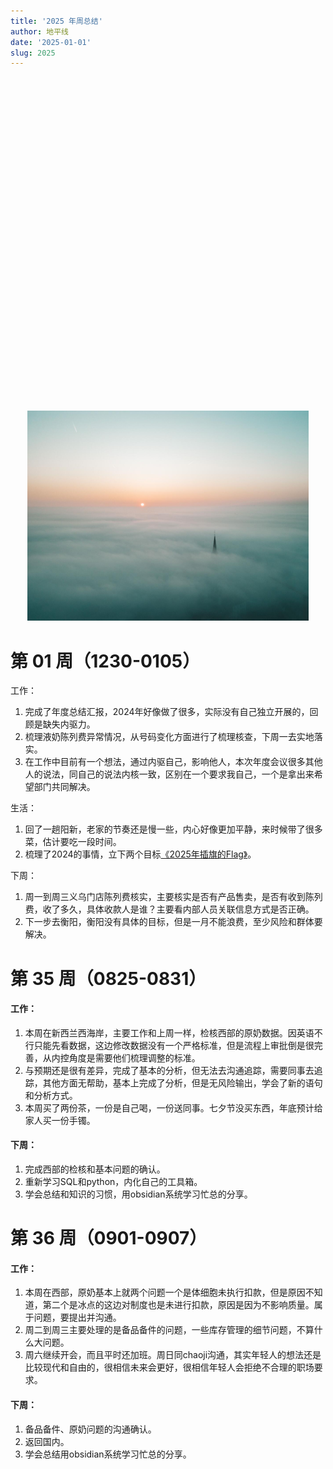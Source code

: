 ```yaml
---
title: '2025 年周总结'
author: 地平线
date: '2025-01-01'
slug: 2025
---
```


<link href="{{< blogdown/postref >}}index_files/htmltools-fill/fill.css" rel="stylesheet" /\> <script src="{{< blogdown/postref >}}index_files/htmlwidgets/htmlwidgets.js"></script> <script src="{{< blogdown/postref >}}index_files/echarts4r/echarts-en.min.js"></script> <script src="{{< blogdown/postref >}}index_files/echarts4r/ecStat.min.js"></script> <script src="{{< blogdown/postref >}}index_files/echarts4r/dataTool.min.js"></script> <script src="{{< blogdown/postref >}}index_files/echarts4r-binding/echarts4r.js"></script>

<br>

<div class="fullwidth">

<div class="echarts4r html-widget html-fill-item" id="htmlwidget-1" style="width:100%;height:500px;"></div>
<script type="application/json" data-for="htmlwidget-1">{"x":{"theme":"","tl":false,"draw":true,"renderer":"canvas","events":[],"buttons":[],"opts":{"yAxis":[{"show":true,"name":"公里数"},{"type":"value","name":"个数"}],"xAxis":[{"data":["2025-01-01","2025-01-02","2025-01-03","2025-01-04","2025-01-05","2025-01-06","2025-01-07","2025-01-08","2025-01-09","2025-01-10","2025-01-11","2025-01-12","2025-01-13","2025-01-14","2025-01-15","2025-01-16","2025-01-17","2025-01-18","2025-01-19","2025-01-20","2025-01-21","2025-01-22","2025-01-23","2025-01-24","2025-01-25","2025-01-26","2025-01-27","2025-01-28","2025-01-29","2025-01-30","2025-01-31","2025-02-01","2025-02-02","2025-02-03","2025-02-04","2025-02-05","2025-02-06","2025-02-07","2025-02-08","2025-02-09","2025-02-10","2025-02-11","2025-02-12","2025-02-13","2025-02-14","2025-02-15","2025-02-16","2025-02-17","2025-02-18","2025-02-19","2025-02-20","2025-02-21","2025-02-22","2025-02-23","2025-02-24","2025-02-25","2025-02-26","2025-02-27","2025-02-28","2025-02-29","2025-03-01","2025-03-02","2025-03-03","2025-03-04","2025-03-05","2025-03-06","2025-03-07","2025-03-08","2025-03-09","2025-03-10","2025-03-11","2025-03-12","2025-03-13","2025-03-14","2025-03-15","2025-03-16","2025-03-17","2025-03-18","2025-03-19","2025-03-20","2025-03-21","2025-03-22","2025-03-23","2025-03-24","2025-03-25","2025-03-26","2025-03-27","2025-03-28","2025-03-29","2025-03-30","2025-03-31","2025-04-01","2025-04-02","2025-04-03","2025-04-04","2025-04-05","2025-04-06","2025-04-07","2025-04-08","2025-04-09","2025-04-10","2025-04-11","2025-04-12","2025-04-13","2025-04-14","2025-04-15","2025-04-16","2025-04-17","2025-04-18","2025-04-19","2025-04-20","2025-04-21","2025-04-22","2025-04-23","2025-04-24","2025-04-25","2025-04-26","2025-04-27","2025-04-28","2025-04-29","2025-04-30","2025-05-01","2025-05-02","2025-05-03","2025-05-04","2025-05-05","2025-05-06","2025-05-07","2025-05-08","2025-05-09","2025-05-10","2025-05-11","2025-05-12","2025-05-13","2025-05-14","2025-05-15","2025-05-16","2025-05-17","2025-05-18","2025-05-19","2025-05-20","2025-05-21","2025-05-22","2025-05-23","2025-05-24","2025-05-25","2025-05-26","2025-05-27","2025-05-28","2025-05-29","2025-05-30","2025-05-31","2025-06-01","2025-06-02","2025-06-03","2025-06-04","2025-06-05","2025-06-06","2025-06-07","2025-06-08","2025-06-09","2025-06-10","2025-06-11","2025-06-12","2025-06-13","2025-06-14","2025-06-15","2025-06-16","2025-06-17","2025-06-18","2025-06-19","2025-06-20","2025-06-21","2025-06-22","2025-06-23","2025-06-24","2025-06-25","2025-06-26","2025-06-27","2025-06-28","2025-06-29","2025-06-30","2025-07-01","2025-07-02","2025-07-03","2025-07-04","2025-07-05","2025-07-06","2025-07-07","2025-07-08","2025-07-09","2025-07-10","2025-07-11","2025-07-12","2025-07-13","2025-07-14","2025-07-15","2025-07-16","2025-07-17","2025-07-18","2025-07-19","2025-07-20","2025-07-21","2025-07-22","2025-07-23","2025-07-24","2025-07-25","2025-07-26","2025-07-27","2025-07-28","2025-07-29","2025-07-30","2025-07-31","2025-08-01","2025-08-02","2025-08-03","2025-08-04","2025-08-05","2025-08-06","2025-08-07","2025-08-08","2025-08-09","2025-08-10","2025-08-11","2025-08-12","2025-08-13","2025-08-14","2025-08-15","2025-08-16","2025-08-17","2025-08-18","2025-08-19","2025-08-20","2025-08-21","2025-08-22","2025-08-23","2025-08-24","2025-08-25","2025-08-26","2025-08-27","2025-08-28","2025-08-29","2025-08-30","2025-08-31","2025-09-01","2025-09-02","2025-09-03","2025-09-04","2025-09-05","2025-09-06","2025-09-07","2025-09-08","2025-09-09","2025-09-10","2025-09-11","2025-09-12","2025-09-13","2025-09-14","2025-09-15","2025-09-16","2025-09-17","2025-09-18","2025-09-19","2025-09-20","2025-09-21","2025-09-22","2025-09-23","2025-09-24","2025-09-25","2025-09-26","2025-09-27","2025-09-28","2025-09-29","2025-09-30","2025-10-01","2025-10-02","2025-10-03","2025-10-04","2025-10-05","2025-10-06","2025-10-07","2025-10-08","2025-10-09","2025-10-10","2025-10-11","2025-10-12","2025-10-13","2025-10-14","2025-10-15","2025-10-16","2025-10-17","2025-10-18","2025-10-19","2025-10-20","2025-10-21","2025-10-22","2025-10-23","2025-10-24","2025-10-25","2025-10-26","2025-10-27","2025-10-28","2025-10-29","2025-10-30","2025-10-31","2025-11-01","2025-11-02","2025-11-03","2025-11-04","2025-11-05","2025-11-06","2025-11-07","2025-11-08","2025-11-09","2025-11-10","2025-11-11","2025-11-12","2025-11-13","2025-11-14","2025-11-15","2025-11-16","2025-11-17","2025-11-18","2025-11-19","2025-11-20","2025-11-21","2025-11-22","2025-11-23","2025-11-24","2025-11-25","2025-11-26","2025-11-27","2025-11-28","2025-11-29","2025-11-30","2025-12-01","2025-12-02","2025-12-03","2025-12-04","2025-12-05","2025-12-06","2025-12-07","2025-12-08","2025-12-09","2025-12-10","2025-12-11","2025-12-12","2025-12-13","2025-12-14","2025-12-15","2025-12-16","2025-12-17","2025-12-18","2025-12-19","2025-12-20","2025-12-21","2025-12-22","2025-12-23","2025-12-24","2025-12-25","2025-12-26","2025-12-27","2025-12-28","2025-12-29","2025-12-30","2025-12-31"],"type":"category","boundaryGap":true,"axisLabel":{"formatter":"function(value, index) {\n    var date = echarts.format.formatTime('MM-dd', new Date(value));\n    var dayOfWeek = ['日', '一', '二', '三', '四', '五', '六'][new Date(value).getDay()];\n    return date + '\\n周' + dayOfWeek;\n  }"}}],"legend":{"data":["骑行️🚴","跑步🏃","跳绳🪢"],"show":true,"type":"plain","top":"3%"},"series":[{"data":[{"value":["2025-01-01","  3.64"]},{"value":["2025-01-02","  3.93"]},{"value":["2025-01-03","  8.09"]},{"value":["2025-01-04","  4.04"]},{"value":["2025-01-05","  4.00"]},{"value":["2025-01-06","  0.00"]},{"value":["2025-01-07","  8.17"]},{"value":["2025-01-08","  3.98"]},{"value":["2025-01-09","  8.47"]},{"value":["2025-01-10","  8.26"]},{"value":["2025-01-11","  8.15"]},{"value":["2025-01-12","  8.13"]},{"value":["2025-01-13","  4.80"]},{"value":["2025-01-14","  0.00"]},{"value":["2025-01-15","  8.04"]},{"value":["2025-01-16","  8.18"]},{"value":["2025-01-17","  8.09"]},{"value":["2025-01-18","  7.99"]},{"value":["2025-01-19","  4.00"]},{"value":["2025-01-20","  0.00"]},{"value":["2025-01-21","  0.00"]},{"value":["2025-01-22","  8.05"]},{"value":["2025-01-23","  8.11"]},{"value":["2025-01-24","  6.46"]},{"value":["2025-01-25","  7.26"]},{"value":["2025-01-26","  7.33"]},{"value":["2025-01-27"," 11.80"]},{"value":["2025-01-28","  0.00"]},{"value":["2025-01-29","  3.08"]},{"value":["2025-01-30","  7.66"]},{"value":["2025-01-31","  0.00"]},{"value":["2025-02-01","  0.00"]},{"value":["2025-02-02","  3.60"]},{"value":["2025-02-03","  0.00"]},{"value":["2025-02-04","  0.00"]},{"value":["2025-02-05","  7.03"]},{"value":["2025-02-06","  0.00"]},{"value":["2025-02-07","  0.00"]},{"value":["2025-02-08","  4.50"]},{"value":["2025-02-09","  0.00"]},{"value":["2025-02-10","  0.00"]},{"value":["2025-02-11","  0.00"]},{"value":["2025-02-12","  0.00"]},{"value":["2025-02-13","  0.00"]},{"value":["2025-02-14","  0.00"]},{"value":["2025-02-15","  0.00"]},{"value":["2025-02-16","  0.00"]},{"value":["2025-02-17","  0.00"]},{"value":["2025-02-18","  6.03"]},{"value":["2025-02-19"," 14.10"]},{"value":["2025-02-20","  0.00"]},{"value":["2025-02-21","  0.00"]},{"value":["2025-02-22","  0.00"]},{"value":["2025-02-23","  3.60"]},{"value":["2025-02-24","  0.00"]},{"value":["2025-02-25","  3.20"]},{"value":["2025-02-26","  3.20"]},{"value":["2025-02-27","  6.48"]},{"value":["2025-02-28","  0.00"]},{"value":["2025-02-29","  0.00"]},{"value":["2025-03-01","  6.58"]},{"value":["2025-03-02"," 27.33"]},{"value":["2025-03-03"," 83.29"]},{"value":["2025-03-04","  0.00"]},{"value":["2025-03-05","  0.00"]},{"value":["2025-03-06","  0.00"]},{"value":["2025-03-07","  7.18"]},{"value":["2025-03-08","  0.00"]},{"value":["2025-03-09"," 63.13"]},{"value":["2025-03-10","  0.00"]},{"value":["2025-03-11","  3.37"]},{"value":["2025-03-12"," 10.85"]},{"value":["2025-03-13","  6.91"]},{"value":["2025-03-14","  0.00"]},{"value":["2025-03-15","  6.93"]},{"value":["2025-03-16","  0.00"]},{"value":["2025-03-17","  0.00"]},{"value":["2025-03-18","  6.68"]},{"value":["2025-03-19","  7.42"]},{"value":["2025-03-20"," 22.53"]},{"value":["2025-03-21","  7.58"]},{"value":["2025-03-22","  7.11"]},{"value":["2025-03-23","  0.00"]},{"value":["2025-03-24"," 21.72"]},{"value":["2025-03-25","  7.70"]},{"value":["2025-03-26","  7.06"]},{"value":["2025-03-27","  6.65"]},{"value":["2025-03-28","  0.00"]},{"value":["2025-03-29","  0.00"]},{"value":["2025-03-30"," 14.04"]},{"value":["2025-03-31"," 15.00"]},{"value":["2025-04-01","  3.51"]},{"value":["2025-04-02","  4.00"]},{"value":["2025-04-03","  4.00"]},{"value":["2025-04-04","  0.00"]},{"value":["2025-04-05","  0.00"]},{"value":["2025-04-06","  0.00"]},{"value":["2025-04-07","  0.00"]},{"value":["2025-04-08","  0.00"]},{"value":["2025-04-09","  6.68"]},{"value":["2025-04-10","  3.70"]},{"value":["2025-04-11","  3.63"]},{"value":["2025-04-12","  4.00"]},{"value":["2025-04-13","  0.00"]},{"value":["2025-04-14","  0.00"]},{"value":["2025-04-15","  6.60"]},{"value":["2025-04-16","  6.74"]},{"value":["2025-04-17","  0.00"]},{"value":["2025-04-18","  6.39"]},{"value":["2025-04-19","  3.80"]},{"value":["2025-04-20","  0.00"]},{"value":["2025-04-21"," 92.08"]},{"value":["2025-04-22","  0.00"]},{"value":["2025-04-23","  0.00"]},{"value":["2025-04-24"," 14.57"]},{"value":["2025-04-25","  6.85"]},{"value":["2025-04-26"," 13.07"]},{"value":["2025-04-27"," 21.84"]},{"value":["2025-04-28","  7.08"]},{"value":["2025-04-29","  7.34"]},{"value":["2025-04-30","  0.00"]},{"value":["2025-05-01","  0.00"]},{"value":["2025-05-02"," 75.28"]},{"value":["2025-05-03"," 59.97"]},{"value":["2025-05-04","  3.15"]},{"value":["2025-05-05"," 60.55"]},{"value":["2025-05-06","  0.00"]},{"value":["2025-05-07","  7.02"]},{"value":["2025-05-08"," 15.63"]},{"value":["2025-05-09","  6.83"]},{"value":["2025-05-10","  7.74"]},{"value":["2025-05-11","  0.00"]},{"value":["2025-05-12","  0.00"]},{"value":["2025-05-13","  3.45"]},{"value":["2025-05-14","  8.00"]},{"value":["2025-05-15"," 14.18"]},{"value":["2025-05-16","  7.13"]},{"value":["2025-05-17","  7.37"]},{"value":["2025-05-18","  5.20"]},{"value":["2025-05-19","  0.00"]},{"value":["2025-05-20","  7.75"]},{"value":["2025-05-21","  7.21"]},{"value":["2025-05-22","  7.78"]},{"value":["2025-05-23","  3.59"]},{"value":["2025-05-24","  0.00"]},{"value":["2025-05-25"," 20.09"]},{"value":["2025-05-26"," 42.00"]},{"value":["2025-05-27","  0.00"]},{"value":["2025-05-28","  7.21"]},{"value":["2025-05-29"," 58.04"]},{"value":["2025-05-30","  3.76"]},{"value":["2025-05-31","  0.00"]},{"value":["2025-06-01","  0.00"]},{"value":["2025-06-02","  0.00"]},{"value":["2025-06-03","  3.70"]},{"value":["2025-06-04","  7.38"]},{"value":["2025-06-05","  0.00"]},{"value":["2025-06-06","  0.00"]},{"value":["2025-06-07","  0.00"]},{"value":["2025-06-08","  0.00"]},{"value":["2025-06-09","  0.00"]},{"value":["2025-06-10","  0.00"]},{"value":["2025-06-11","  7.30"]},{"value":["2025-06-12","  0.00"]},{"value":["2025-06-13","  0.00"]},{"value":["2025-06-14","190.17"]},{"value":["2025-06-15","  0.00"]},{"value":["2025-06-16","  0.00"]},{"value":["2025-06-17","  0.00"]},{"value":["2025-06-18","  0.00"]},{"value":["2025-06-19","  0.00"]},{"value":["2025-06-20","  0.00"]},{"value":["2025-06-21","  0.00"]},{"value":["2025-06-22","  0.00"]},{"value":["2025-06-23","  0.00"]},{"value":["2025-06-24","  0.00"]},{"value":["2025-06-25","  0.00"]},{"value":["2025-06-26","  0.00"]},{"value":["2025-06-27","  0.00"]},{"value":["2025-06-28","  0.00"]},{"value":["2025-06-29","  6.40"]},{"value":["2025-06-30","  3.00"]},{"value":["2025-07-01","  0.00"]},{"value":["2025-07-02","  0.00"]},{"value":["2025-07-03","  0.00"]},{"value":["2025-07-04","  0.00"]},{"value":["2025-07-05","  3.00"]},{"value":["2025-07-06","  0.00"]},{"value":["2025-07-07","  0.00"]},{"value":["2025-07-08","  0.00"]},{"value":["2025-07-09","  0.00"]},{"value":["2025-07-10","  7.50"]},{"value":["2025-07-11","  0.00"]},{"value":["2025-07-12"," 17.25"]},{"value":["2025-07-13","  8.81"]},{"value":["2025-07-14","  0.00"]},{"value":["2025-07-15","  0.00"]},{"value":["2025-07-16","  4.20"]},{"value":["2025-07-17","  9.94"]},{"value":["2025-07-18","  3.80"]},{"value":["2025-07-19","  0.00"]},{"value":["2025-07-20","  0.00"]},{"value":["2025-07-21","  0.00"]},{"value":["2025-07-22"," 38.09"]},{"value":["2025-07-23","  0.00"]},{"value":["2025-07-24","  0.00"]},{"value":["2025-07-25","  0.00"]},{"value":["2025-07-26","  0.00"]},{"value":["2025-07-27","  0.00"]},{"value":["2025-07-28","  0.00"]},{"value":["2025-07-29","  0.00"]},{"value":["2025-07-30","  0.00"]},{"value":["2025-07-31","  1.20"]},{"value":["2025-08-01","  0.60"]},{"value":["2025-08-02","  0.00"]},{"value":["2025-08-03","  0.00"]},{"value":["2025-08-04","  1.20"]},{"value":["2025-08-05","  0.00"]},{"value":["2025-08-06","  3.58"]},{"value":["2025-08-07","  3.66"]},{"value":["2025-08-08","  0.00"]},{"value":["2025-08-09","  0.00"]},{"value":["2025-08-10","  7.89"]},{"value":["2025-08-11","  0.00"]},{"value":["2025-08-12","  0.00"]},{"value":["2025-08-13","  0.00"]},{"value":["2025-08-14","  0.00"]},{"value":["2025-08-15","  0.00"]},{"value":["2025-08-16","  0.00"]},{"value":["2025-08-17","  0.00"]},{"value":["2025-08-18","  1.20"]},{"value":["2025-08-19","  0.00"]},{"value":["2025-08-20","  0.00"]},{"value":["2025-08-21","  0.00"]},{"value":["2025-08-22","  1.80"]},{"value":["2025-08-23","  0.00"]},{"value":["2025-08-24","  1.20"]},{"value":["2025-08-25"," 26.80"]},{"value":["2025-08-26","  0.00"]},{"value":["2025-08-27","  0.00"]},{"value":["2025-08-28","  0.00"]},{"value":["2025-08-29","  0.00"]},{"value":["2025-08-30","  0.00"]},{"value":["2025-08-31","  0.00"]},{"value":["2025-09-01","  0.00"]},{"value":["2025-09-02","  3.60"]},{"value":["2025-09-03","  0.00"]},{"value":["2025-09-04","  0.00"]},{"value":["2025-09-05","  0.00"]},{"value":["2025-09-06","  0.00"]},{"value":["2025-09-07","  0.00"]},{"value":["2025-09-08","  3.20"]},{"value":["2025-09-09","  0.00"]},{"value":["2025-09-10","  0.00"]},{"value":["2025-09-11","  0.00"]},{"value":["2025-09-12","  0.00"]},{"value":["2025-09-13","  0.00"]},{"value":["2025-09-14","  0.00"]},{"value":["2025-09-15"," 17.17"]},{"value":["2025-09-16","  0.00"]},{"value":["2025-09-17","  0.00"]},{"value":["2025-09-18","  0.00"]},{"value":["2025-09-19","  0.00"]},{"value":["2025-09-20","  0.00"]},{"value":["2025-09-21","  0.00"]},{"value":["2025-09-22","  0.00"]},{"value":["2025-09-23","  0.00"]},{"value":["2025-09-24","  0.00"]},{"value":["2025-09-25","  0.00"]},{"value":["2025-09-26","  0.00"]},{"value":["2025-09-27","  0.00"]},{"value":["2025-09-28","  0.00"]},{"value":["2025-09-29","  0.00"]},{"value":["2025-09-30","  0.00"]},{"value":["2025-10-01","  0.00"]},{"value":["2025-10-02","  0.00"]},{"value":["2025-10-03","  0.00"]},{"value":["2025-10-04","  0.00"]},{"value":["2025-10-05","  0.00"]},{"value":["2025-10-06","  0.00"]},{"value":["2025-10-07","  0.00"]},{"value":["2025-10-08","  0.00"]},{"value":["2025-10-09","  0.00"]},{"value":["2025-10-10","  0.00"]},{"value":["2025-10-11","  0.00"]},{"value":["2025-10-12","  0.00"]},{"value":["2025-10-13","  0.00"]},{"value":["2025-10-14","  0.00"]},{"value":["2025-10-15","  0.00"]},{"value":["2025-10-16","  0.00"]},{"value":["2025-10-17","  0.00"]},{"value":["2025-10-18","  0.00"]},{"value":["2025-10-19","  0.00"]},{"value":["2025-10-20","  0.00"]},{"value":["2025-10-21","  0.00"]},{"value":["2025-10-22","  0.00"]},{"value":["2025-10-23","  0.00"]},{"value":["2025-10-24","  0.00"]},{"value":["2025-10-25","  0.00"]},{"value":["2025-10-26","  0.00"]},{"value":["2025-10-27","  0.00"]},{"value":["2025-10-28","  0.00"]},{"value":["2025-10-29","  0.00"]},{"value":["2025-10-30","  0.00"]},{"value":["2025-10-31","  0.00"]},{"value":["2025-11-01","  0.00"]},{"value":["2025-11-02","  0.00"]},{"value":["2025-11-03","  0.00"]},{"value":["2025-11-04","  0.00"]},{"value":["2025-11-05","  0.00"]},{"value":["2025-11-06","  0.00"]},{"value":["2025-11-07","  0.00"]},{"value":["2025-11-08","  0.00"]},{"value":["2025-11-09","  0.00"]},{"value":["2025-11-10","  0.00"]},{"value":["2025-11-11","  0.00"]},{"value":["2025-11-12","  0.00"]},{"value":["2025-11-13","  0.00"]},{"value":["2025-11-14","  0.00"]},{"value":["2025-11-15","  0.00"]},{"value":["2025-11-16","  0.00"]},{"value":["2025-11-17","  0.00"]},{"value":["2025-11-18","  0.00"]},{"value":["2025-11-19","  0.00"]},{"value":["2025-11-20","  0.00"]},{"value":["2025-11-21","  0.00"]},{"value":["2025-11-22","  0.00"]},{"value":["2025-11-23","  0.00"]},{"value":["2025-11-24","  0.00"]},{"value":["2025-11-25","  0.00"]},{"value":["2025-11-26","  0.00"]},{"value":["2025-11-27","  0.00"]},{"value":["2025-11-28","  0.00"]},{"value":["2025-11-29","  0.00"]},{"value":["2025-11-30","  0.00"]},{"value":["2025-12-01","  0.00"]},{"value":["2025-12-02","  0.00"]},{"value":["2025-12-03","  0.00"]},{"value":["2025-12-04","  0.00"]},{"value":["2025-12-05","  0.00"]},{"value":["2025-12-06","  0.00"]},{"value":["2025-12-07","  0.00"]},{"value":["2025-12-08","  0.00"]},{"value":["2025-12-09","  0.00"]},{"value":["2025-12-10","  0.00"]},{"value":["2025-12-11","  0.00"]},{"value":["2025-12-12","  0.00"]},{"value":["2025-12-13","  0.00"]},{"value":["2025-12-14","  0.00"]},{"value":["2025-12-15","  0.00"]},{"value":["2025-12-16","  0.00"]},{"value":["2025-12-17","  0.00"]},{"value":["2025-12-18","  0.00"]},{"value":["2025-12-19","  0.00"]},{"value":["2025-12-20","  0.00"]},{"value":["2025-12-21","  0.00"]},{"value":["2025-12-22","  0.00"]},{"value":["2025-12-23","  0.00"]},{"value":["2025-12-24","  0.00"]},{"value":["2025-12-25","  0.00"]},{"value":["2025-12-26","  0.00"]},{"value":["2025-12-27","  0.00"]},{"value":["2025-12-28","  0.00"]},{"value":["2025-12-29","  0.00"]},{"value":["2025-12-30","  0.00"]},{"value":["2025-12-31","  0.00"]}],"yAxisIndex":0,"xAxisIndex":0,"name":"骑行️🚴","type":"line","coordinateSystem":"cartesian2d","markPoint":{"data":[{"type":"max"}]}},{"data":[{"value":["2025-01-01"," 0.00"]},{"value":["2025-01-02"," 0.00"]},{"value":["2025-01-03"," 0.00"]},{"value":["2025-01-04"," 0.00"]},{"value":["2025-01-05"," 0.00"]},{"value":["2025-01-06"," 0.00"]},{"value":["2025-01-07"," 0.00"]},{"value":["2025-01-08"," 0.00"]},{"value":["2025-01-09"," 0.00"]},{"value":["2025-01-10"," 0.00"]},{"value":["2025-01-11"," 0.00"]},{"value":["2025-01-12"," 0.00"]},{"value":["2025-01-13"," 0.00"]},{"value":["2025-01-14"," 0.00"]},{"value":["2025-01-15"," 0.00"]},{"value":["2025-01-16"," 0.00"]},{"value":["2025-01-17","21.10"]},{"value":["2025-01-18"," 0.00"]},{"value":["2025-01-19"," 0.00"]},{"value":["2025-01-20"," 0.00"]},{"value":["2025-01-21"," 0.00"]},{"value":["2025-01-22"," 0.00"]},{"value":["2025-01-23"," 0.00"]},{"value":["2025-01-24"," 0.00"]},{"value":["2025-01-25"," 0.00"]},{"value":["2025-01-26"," 0.00"]},{"value":["2025-01-27"," 0.00"]},{"value":["2025-01-28"," 0.00"]},{"value":["2025-01-29"," 0.00"]},{"value":["2025-01-30"," 0.00"]},{"value":["2025-01-31"," 0.00"]},{"value":["2025-02-01"," 0.00"]},{"value":["2025-02-02"," 0.00"]},{"value":["2025-02-03"," 0.00"]},{"value":["2025-02-04"," 0.00"]},{"value":["2025-02-05"," 0.00"]},{"value":["2025-02-06"," 0.00"]},{"value":["2025-02-07"," 0.00"]},{"value":["2025-02-08"," 0.00"]},{"value":["2025-02-09"," 0.00"]},{"value":["2025-02-10"," 0.00"]},{"value":["2025-02-11"," 0.00"]},{"value":["2025-02-12"," 0.00"]},{"value":["2025-02-13"," 0.00"]},{"value":["2025-02-14"," 0.00"]},{"value":["2025-02-15"," 0.00"]},{"value":["2025-02-16"," 0.00"]},{"value":["2025-02-17"," 0.00"]},{"value":["2025-02-18"," 0.00"]},{"value":["2025-02-19"," 0.00"]},{"value":["2025-02-20"," 0.00"]},{"value":["2025-02-21"," 0.00"]},{"value":["2025-02-22"," 0.00"]},{"value":["2025-02-23"," 0.00"]},{"value":["2025-02-24"," 0.00"]},{"value":["2025-02-25"," 0.00"]},{"value":["2025-02-26"," 0.00"]},{"value":["2025-02-27"," 0.00"]},{"value":["2025-02-28"," 0.00"]},{"value":["2025-02-29"," 0.00"]},{"value":["2025-03-01"," 0.00"]},{"value":["2025-03-02"," 0.00"]},{"value":["2025-03-03"," 0.00"]},{"value":["2025-03-04"," 0.00"]},{"value":["2025-03-05"," 0.00"]},{"value":["2025-03-06"," 0.00"]},{"value":["2025-03-07"," 0.00"]},{"value":["2025-03-08"," 0.00"]},{"value":["2025-03-09"," 0.00"]},{"value":["2025-03-10"," 0.00"]},{"value":["2025-03-11"," 0.00"]},{"value":["2025-03-12"," 0.00"]},{"value":["2025-03-13","10.00"]},{"value":["2025-03-14"," 0.00"]},{"value":["2025-03-15"," 0.00"]},{"value":["2025-03-16"," 0.00"]},{"value":["2025-03-17"," 0.00"]},{"value":["2025-03-18"," 0.00"]},{"value":["2025-03-19"," 0.00"]},{"value":["2025-03-20"," 0.00"]},{"value":["2025-03-21"," 0.00"]},{"value":["2025-03-22"," 0.00"]},{"value":["2025-03-23"," 0.00"]},{"value":["2025-03-24"," 0.00"]},{"value":["2025-03-25"," 0.00"]},{"value":["2025-03-26"," 0.00"]},{"value":["2025-03-27"," 0.00"]},{"value":["2025-03-28"," 0.00"]},{"value":["2025-03-29"," 0.00"]},{"value":["2025-03-30"," 0.00"]},{"value":["2025-03-31"," 0.00"]},{"value":["2025-04-01"," 0.00"]},{"value":["2025-04-02"," 0.00"]},{"value":["2025-04-03"," 0.00"]},{"value":["2025-04-04"," 0.00"]},{"value":["2025-04-05"," 0.00"]},{"value":["2025-04-06"," 0.00"]},{"value":["2025-04-07"," 0.00"]},{"value":["2025-04-08"," 0.00"]},{"value":["2025-04-09"," 0.00"]},{"value":["2025-04-10"," 0.00"]},{"value":["2025-04-11"," 0.00"]},{"value":["2025-04-12"," 0.00"]},{"value":["2025-04-13"," 1.20"]},{"value":["2025-04-14"," 0.00"]},{"value":["2025-04-15"," 0.00"]},{"value":["2025-04-16"," 0.00"]},{"value":["2025-04-17"," 0.00"]},{"value":["2025-04-18"," 0.00"]},{"value":["2025-04-19"," 0.00"]},{"value":["2025-04-20"," 0.00"]},{"value":["2025-04-21"," 0.00"]},{"value":["2025-04-22"," 0.00"]},{"value":["2025-04-23"," 0.00"]},{"value":["2025-04-24"," 0.00"]},{"value":["2025-04-25"," 0.00"]},{"value":["2025-04-26"," 0.00"]},{"value":["2025-04-27"," 0.00"]},{"value":["2025-04-28"," 0.00"]},{"value":["2025-04-29"," 0.00"]},{"value":["2025-04-30"," 0.00"]},{"value":["2025-05-01"," 0.00"]},{"value":["2025-05-02"," 0.00"]},{"value":["2025-05-03"," 0.00"]},{"value":["2025-05-04"," 0.00"]},{"value":["2025-05-05"," 0.00"]},{"value":["2025-05-06"," 0.00"]},{"value":["2025-05-07"," 0.00"]},{"value":["2025-05-08"," 0.00"]},{"value":["2025-05-09"," 0.00"]},{"value":["2025-05-10"," 0.00"]},{"value":["2025-05-11"," 0.00"]},{"value":["2025-05-12"," 0.00"]},{"value":["2025-05-13"," 0.00"]},{"value":["2025-05-14"," 0.00"]},{"value":["2025-05-15"," 9.42"]},{"value":["2025-05-16"," 0.00"]},{"value":["2025-05-17"," 0.00"]},{"value":["2025-05-18"," 0.00"]},{"value":["2025-05-19"," 0.00"]},{"value":["2025-05-20"," 0.00"]},{"value":["2025-05-21"," 0.00"]},{"value":["2025-05-22"," 0.00"]},{"value":["2025-05-23"," 0.00"]},{"value":["2025-05-24"," 0.00"]},{"value":["2025-05-25"," 0.00"]},{"value":["2025-05-26"," 0.00"]},{"value":["2025-05-27"," 0.00"]},{"value":["2025-05-28"," 0.00"]},{"value":["2025-05-29"," 0.00"]},{"value":["2025-05-30"," 0.00"]},{"value":["2025-05-31"," 0.00"]},{"value":["2025-06-01"," 0.00"]},{"value":["2025-06-02"," 0.00"]},{"value":["2025-06-03"," 0.00"]},{"value":["2025-06-04"," 0.00"]},{"value":["2025-06-05"," 0.00"]},{"value":["2025-06-06"," 0.00"]},{"value":["2025-06-07"," 0.00"]},{"value":["2025-06-08"," 0.00"]},{"value":["2025-06-09"," 0.00"]},{"value":["2025-06-10"," 0.00"]},{"value":["2025-06-11"," 0.00"]},{"value":["2025-06-12"," 0.00"]},{"value":["2025-06-13"," 0.00"]},{"value":["2025-06-14"," 0.00"]},{"value":["2025-06-15"," 0.00"]},{"value":["2025-06-16"," 0.00"]},{"value":["2025-06-17"," 0.00"]},{"value":["2025-06-18"," 0.00"]},{"value":["2025-06-19"," 0.00"]},{"value":["2025-06-20"," 0.00"]},{"value":["2025-06-21"," 0.00"]},{"value":["2025-06-22"," 0.00"]},{"value":["2025-06-23"," 0.00"]},{"value":["2025-06-24"," 0.00"]},{"value":["2025-06-25"," 0.00"]},{"value":["2025-06-26"," 0.00"]},{"value":["2025-06-27"," 0.00"]},{"value":["2025-06-28"," 0.00"]},{"value":["2025-06-29"," 0.00"]},{"value":["2025-06-30"," 0.00"]},{"value":["2025-07-01"," 0.00"]},{"value":["2025-07-02"," 0.00"]},{"value":["2025-07-03"," 0.00"]},{"value":["2025-07-04"," 0.00"]},{"value":["2025-07-05"," 0.00"]},{"value":["2025-07-06"," 0.00"]},{"value":["2025-07-07"," 0.00"]},{"value":["2025-07-08"," 0.00"]},{"value":["2025-07-09"," 0.00"]},{"value":["2025-07-10"," 0.00"]},{"value":["2025-07-11"," 0.00"]},{"value":["2025-07-12"," 0.00"]},{"value":["2025-07-13"," 0.00"]},{"value":["2025-07-14"," 0.00"]},{"value":["2025-07-15"," 0.00"]},{"value":["2025-07-16"," 0.00"]},{"value":["2025-07-17"," 0.00"]},{"value":["2025-07-18"," 0.00"]},{"value":["2025-07-19"," 0.00"]},{"value":["2025-07-20"," 0.00"]},{"value":["2025-07-21"," 0.00"]},{"value":["2025-07-22"," 0.00"]},{"value":["2025-07-23"," 0.00"]},{"value":["2025-07-24"," 0.00"]},{"value":["2025-07-25"," 0.00"]},{"value":["2025-07-26"," 0.00"]},{"value":["2025-07-27"," 0.00"]},{"value":["2025-07-28"," 0.00"]},{"value":["2025-07-29"," 0.00"]},{"value":["2025-07-30"," 0.00"]},{"value":["2025-07-31"," 0.00"]},{"value":["2025-08-01"," 0.00"]},{"value":["2025-08-02"," 0.00"]},{"value":["2025-08-03"," 0.00"]},{"value":["2025-08-04"," 0.00"]},{"value":["2025-08-05"," 0.00"]},{"value":["2025-08-06"," 0.00"]},{"value":["2025-08-07"," 0.00"]},{"value":["2025-08-08"," 0.00"]},{"value":["2025-08-09"," 0.00"]},{"value":["2025-08-10"," 0.00"]},{"value":["2025-08-11"," 0.00"]},{"value":["2025-08-12"," 0.00"]},{"value":["2025-08-13"," 0.00"]},{"value":["2025-08-14"," 6.22"]},{"value":["2025-08-15"," 0.00"]},{"value":["2025-08-16"," 0.00"]},{"value":["2025-08-17"," 0.00"]},{"value":["2025-08-18"," 0.00"]},{"value":["2025-08-19"," 0.00"]},{"value":["2025-08-20"," 0.00"]},{"value":["2025-08-21"," 0.00"]},{"value":["2025-08-22"," 0.00"]},{"value":["2025-08-23"," 0.00"]},{"value":["2025-08-24"," 0.00"]},{"value":["2025-08-25"," 0.00"]},{"value":["2025-08-26"," 0.00"]},{"value":["2025-08-27"," 0.00"]},{"value":["2025-08-28"," 0.00"]},{"value":["2025-08-29"," 0.00"]},{"value":["2025-08-30"," 0.00"]},{"value":["2025-08-31"," 0.00"]},{"value":["2025-09-01"," 0.00"]},{"value":["2025-09-02"," 0.00"]},{"value":["2025-09-03"," 0.00"]},{"value":["2025-09-04"," 0.00"]},{"value":["2025-09-05"," 0.00"]},{"value":["2025-09-06"," 0.00"]},{"value":["2025-09-07"," 0.00"]},{"value":["2025-09-08"," 0.00"]},{"value":["2025-09-09"," 0.00"]},{"value":["2025-09-10"," 0.00"]},{"value":["2025-09-11"," 0.00"]},{"value":["2025-09-12"," 0.00"]},{"value":["2025-09-13"," 0.00"]},{"value":["2025-09-14"," 0.00"]},{"value":["2025-09-15"," 0.00"]},{"value":["2025-09-16"," 0.00"]},{"value":["2025-09-17"," 0.00"]},{"value":["2025-09-18"," 0.00"]},{"value":["2025-09-19"," 0.00"]},{"value":["2025-09-20"," 0.00"]},{"value":["2025-09-21"," 0.00"]},{"value":["2025-09-22"," 0.00"]},{"value":["2025-09-23"," 0.00"]},{"value":["2025-09-24"," 0.00"]},{"value":["2025-09-25"," 0.00"]},{"value":["2025-09-26"," 0.00"]},{"value":["2025-09-27"," 0.00"]},{"value":["2025-09-28"," 0.00"]},{"value":["2025-09-29"," 0.00"]},{"value":["2025-09-30"," 0.00"]},{"value":["2025-10-01"," 0.00"]},{"value":["2025-10-02"," 0.00"]},{"value":["2025-10-03"," 0.00"]},{"value":["2025-10-04"," 0.00"]},{"value":["2025-10-05"," 0.00"]},{"value":["2025-10-06"," 0.00"]},{"value":["2025-10-07"," 0.00"]},{"value":["2025-10-08"," 0.00"]},{"value":["2025-10-09"," 0.00"]},{"value":["2025-10-10"," 0.00"]},{"value":["2025-10-11"," 0.00"]},{"value":["2025-10-12"," 0.00"]},{"value":["2025-10-13"," 0.00"]},{"value":["2025-10-14"," 0.00"]},{"value":["2025-10-15"," 0.00"]},{"value":["2025-10-16"," 0.00"]},{"value":["2025-10-17"," 0.00"]},{"value":["2025-10-18"," 0.00"]},{"value":["2025-10-19"," 0.00"]},{"value":["2025-10-20"," 0.00"]},{"value":["2025-10-21"," 0.00"]},{"value":["2025-10-22"," 0.00"]},{"value":["2025-10-23"," 0.00"]},{"value":["2025-10-24"," 0.00"]},{"value":["2025-10-25"," 0.00"]},{"value":["2025-10-26"," 0.00"]},{"value":["2025-10-27"," 0.00"]},{"value":["2025-10-28"," 0.00"]},{"value":["2025-10-29"," 0.00"]},{"value":["2025-10-30"," 0.00"]},{"value":["2025-10-31"," 0.00"]},{"value":["2025-11-01"," 0.00"]},{"value":["2025-11-02"," 0.00"]},{"value":["2025-11-03"," 0.00"]},{"value":["2025-11-04"," 0.00"]},{"value":["2025-11-05"," 0.00"]},{"value":["2025-11-06"," 0.00"]},{"value":["2025-11-07"," 0.00"]},{"value":["2025-11-08"," 0.00"]},{"value":["2025-11-09"," 0.00"]},{"value":["2025-11-10"," 0.00"]},{"value":["2025-11-11"," 0.00"]},{"value":["2025-11-12"," 0.00"]},{"value":["2025-11-13"," 0.00"]},{"value":["2025-11-14"," 0.00"]},{"value":["2025-11-15"," 0.00"]},{"value":["2025-11-16"," 0.00"]},{"value":["2025-11-17"," 0.00"]},{"value":["2025-11-18"," 0.00"]},{"value":["2025-11-19"," 0.00"]},{"value":["2025-11-20"," 0.00"]},{"value":["2025-11-21"," 0.00"]},{"value":["2025-11-22"," 0.00"]},{"value":["2025-11-23"," 0.00"]},{"value":["2025-11-24"," 0.00"]},{"value":["2025-11-25"," 0.00"]},{"value":["2025-11-26"," 0.00"]},{"value":["2025-11-27"," 0.00"]},{"value":["2025-11-28"," 0.00"]},{"value":["2025-11-29"," 0.00"]},{"value":["2025-11-30"," 0.00"]},{"value":["2025-12-01"," 0.00"]},{"value":["2025-12-02"," 0.00"]},{"value":["2025-12-03"," 0.00"]},{"value":["2025-12-04"," 0.00"]},{"value":["2025-12-05"," 0.00"]},{"value":["2025-12-06"," 0.00"]},{"value":["2025-12-07"," 0.00"]},{"value":["2025-12-08"," 0.00"]},{"value":["2025-12-09"," 0.00"]},{"value":["2025-12-10"," 0.00"]},{"value":["2025-12-11"," 0.00"]},{"value":["2025-12-12"," 0.00"]},{"value":["2025-12-13"," 0.00"]},{"value":["2025-12-14"," 0.00"]},{"value":["2025-12-15"," 0.00"]},{"value":["2025-12-16"," 0.00"]},{"value":["2025-12-17"," 0.00"]},{"value":["2025-12-18"," 0.00"]},{"value":["2025-12-19"," 0.00"]},{"value":["2025-12-20"," 0.00"]},{"value":["2025-12-21"," 0.00"]},{"value":["2025-12-22"," 0.00"]},{"value":["2025-12-23"," 0.00"]},{"value":["2025-12-24"," 0.00"]},{"value":["2025-12-25"," 0.00"]},{"value":["2025-12-26"," 0.00"]},{"value":["2025-12-27"," 0.00"]},{"value":["2025-12-28"," 0.00"]},{"value":["2025-12-29"," 0.00"]},{"value":["2025-12-30"," 0.00"]},{"value":["2025-12-31"," 0.00"]}],"yAxisIndex":0,"xAxisIndex":0,"name":"跑步🏃","type":"line","coordinateSystem":"cartesian2d","markPoint":{"data":[{"type":"max"}]}},{"data":[{"value":["2025-01-01","   0"]},{"value":["2025-01-02","   0"]},{"value":["2025-01-03","   0"]},{"value":["2025-01-04","   0"]},{"value":["2025-01-05","   0"]},{"value":["2025-01-06","   0"]},{"value":["2025-01-07","   0"]},{"value":["2025-01-08","   0"]},{"value":["2025-01-09","   0"]},{"value":["2025-01-10","   0"]},{"value":["2025-01-11","   0"]},{"value":["2025-01-12","1721"]},{"value":["2025-01-13","   0"]},{"value":["2025-01-14","   0"]},{"value":["2025-01-15","   0"]},{"value":["2025-01-16","   0"]},{"value":["2025-01-17","   0"]},{"value":["2025-01-18","   0"]},{"value":["2025-01-19","   0"]},{"value":["2025-01-20","   0"]},{"value":["2025-01-21","7000"]},{"value":["2025-01-22","   0"]},{"value":["2025-01-23","   0"]},{"value":["2025-01-24","   0"]},{"value":["2025-01-25","   0"]},{"value":["2025-01-26","   0"]},{"value":["2025-01-27","   0"]},{"value":["2025-01-28","   0"]},{"value":["2025-01-29","   0"]},{"value":["2025-01-30","   0"]},{"value":["2025-01-31","   0"]},{"value":["2025-02-01","   0"]},{"value":["2025-02-02","   0"]},{"value":["2025-02-03","   0"]},{"value":["2025-02-04","   0"]},{"value":["2025-02-05","   0"]},{"value":["2025-02-06","   0"]},{"value":["2025-02-07","   0"]},{"value":["2025-02-08","   0"]},{"value":["2025-02-09","3001"]},{"value":["2025-02-10","   0"]},{"value":["2025-02-11","   0"]},{"value":["2025-02-12","   0"]},{"value":["2025-02-13","   0"]},{"value":["2025-02-14","   0"]},{"value":["2025-02-15","   0"]},{"value":["2025-02-16","   0"]},{"value":["2025-02-17","   0"]},{"value":["2025-02-18","   0"]},{"value":["2025-02-19","   0"]},{"value":["2025-02-20","   0"]},{"value":["2025-02-21","   0"]},{"value":["2025-02-22","   0"]},{"value":["2025-02-23","   0"]},{"value":["2025-02-24","   0"]},{"value":["2025-02-25","   0"]},{"value":["2025-02-26","   0"]},{"value":["2025-02-27","   0"]},{"value":["2025-02-28","   0"]},{"value":["2025-02-29","   0"]},{"value":["2025-03-01","   0"]},{"value":["2025-03-02","   0"]},{"value":["2025-03-03","   0"]},{"value":["2025-03-04","   0"]},{"value":["2025-03-05","   0"]},{"value":["2025-03-06","   0"]},{"value":["2025-03-07","   0"]},{"value":["2025-03-08","   0"]},{"value":["2025-03-09","   0"]},{"value":["2025-03-10","   0"]},{"value":["2025-03-11","   0"]},{"value":["2025-03-12","   0"]},{"value":["2025-03-13","   0"]},{"value":["2025-03-14","   0"]},{"value":["2025-03-15","   0"]},{"value":["2025-03-16","   0"]},{"value":["2025-03-17","   0"]},{"value":["2025-03-18","   0"]},{"value":["2025-03-19","   0"]},{"value":["2025-03-20","   0"]},{"value":["2025-03-21","   0"]},{"value":["2025-03-22","   0"]},{"value":["2025-03-23","   0"]},{"value":["2025-03-24","   0"]},{"value":["2025-03-25","   0"]},{"value":["2025-03-26","   0"]},{"value":["2025-03-27","   0"]},{"value":["2025-03-28","   0"]},{"value":["2025-03-29","   0"]},{"value":["2025-03-30","   0"]},{"value":["2025-03-31","   0"]},{"value":["2025-04-01","   0"]},{"value":["2025-04-02","   0"]},{"value":["2025-04-03","   0"]},{"value":["2025-04-04","   0"]},{"value":["2025-04-05","   0"]},{"value":["2025-04-06","   0"]},{"value":["2025-04-07","   0"]},{"value":["2025-04-08","   0"]},{"value":["2025-04-09","   0"]},{"value":["2025-04-10","   0"]},{"value":["2025-04-11","   0"]},{"value":["2025-04-12","   0"]},{"value":["2025-04-13","   0"]},{"value":["2025-04-14","   0"]},{"value":["2025-04-15","   0"]},{"value":["2025-04-16","   0"]},{"value":["2025-04-17","   0"]},{"value":["2025-04-18","   0"]},{"value":["2025-04-19","   0"]},{"value":["2025-04-20","   0"]},{"value":["2025-04-21","   0"]},{"value":["2025-04-22","   0"]},{"value":["2025-04-23","   0"]},{"value":["2025-04-24","   0"]},{"value":["2025-04-25","   0"]},{"value":["2025-04-26","   0"]},{"value":["2025-04-27","   0"]},{"value":["2025-04-28","   0"]},{"value":["2025-04-29","   0"]},{"value":["2025-04-30","   0"]},{"value":["2025-05-01","   0"]},{"value":["2025-05-02","   0"]},{"value":["2025-05-03","   0"]},{"value":["2025-05-04","   0"]},{"value":["2025-05-05","   0"]},{"value":["2025-05-06","   0"]},{"value":["2025-05-07","   0"]},{"value":["2025-05-08","   0"]},{"value":["2025-05-09","   0"]},{"value":["2025-05-10","   0"]},{"value":["2025-05-11","   0"]},{"value":["2025-05-12","   0"]},{"value":["2025-05-13","   0"]},{"value":["2025-05-14","   0"]},{"value":["2025-05-15","   0"]},{"value":["2025-05-16","   0"]},{"value":["2025-05-17","   0"]},{"value":["2025-05-18","   0"]},{"value":["2025-05-19","   0"]},{"value":["2025-05-20","   0"]},{"value":["2025-05-21","   0"]},{"value":["2025-05-22","   0"]},{"value":["2025-05-23","   0"]},{"value":["2025-05-24","   0"]},{"value":["2025-05-25","   0"]},{"value":["2025-05-26","   0"]},{"value":["2025-05-27","   0"]},{"value":["2025-05-28","   0"]},{"value":["2025-05-29","   0"]},{"value":["2025-05-30","   0"]},{"value":["2025-05-31","   0"]},{"value":["2025-06-01","   0"]},{"value":["2025-06-02","   0"]},{"value":["2025-06-03","   0"]},{"value":["2025-06-04","   0"]},{"value":["2025-06-05","   0"]},{"value":["2025-06-06","   0"]},{"value":["2025-06-07","   0"]},{"value":["2025-06-08","   0"]},{"value":["2025-06-09","   0"]},{"value":["2025-06-10","   0"]},{"value":["2025-06-11","   0"]},{"value":["2025-06-12","   0"]},{"value":["2025-06-13","   0"]},{"value":["2025-06-14","   0"]},{"value":["2025-06-15","   0"]},{"value":["2025-06-16","   0"]},{"value":["2025-06-17","   0"]},{"value":["2025-06-18","   0"]},{"value":["2025-06-19","   0"]},{"value":["2025-06-20","   0"]},{"value":["2025-06-21","   0"]},{"value":["2025-06-22","   0"]},{"value":["2025-06-23","   0"]},{"value":["2025-06-24","   0"]},{"value":["2025-06-25","   0"]},{"value":["2025-06-26","   0"]},{"value":["2025-06-27","   0"]},{"value":["2025-06-28","   0"]},{"value":["2025-06-29","   0"]},{"value":["2025-06-30","   0"]},{"value":["2025-07-01","   0"]},{"value":["2025-07-02","   0"]},{"value":["2025-07-03","   0"]},{"value":["2025-07-04","   0"]},{"value":["2025-07-05","   0"]},{"value":["2025-07-06","   0"]},{"value":["2025-07-07","   0"]},{"value":["2025-07-08","   0"]},{"value":["2025-07-09","   0"]},{"value":["2025-07-10","   0"]},{"value":["2025-07-11","   0"]},{"value":["2025-07-12","   0"]},{"value":["2025-07-13","   0"]},{"value":["2025-07-14","   0"]},{"value":["2025-07-15","   0"]},{"value":["2025-07-16","   0"]},{"value":["2025-07-17","   0"]},{"value":["2025-07-18","   0"]},{"value":["2025-07-19","   0"]},{"value":["2025-07-20","   0"]},{"value":["2025-07-21","   0"]},{"value":["2025-07-22","   0"]},{"value":["2025-07-23","   0"]},{"value":["2025-07-24","   0"]},{"value":["2025-07-25","   0"]},{"value":["2025-07-26","   0"]},{"value":["2025-07-27","   0"]},{"value":["2025-07-28","   0"]},{"value":["2025-07-29","   0"]},{"value":["2025-07-30","   0"]},{"value":["2025-07-31","   0"]},{"value":["2025-08-01","   0"]},{"value":["2025-08-02","   0"]},{"value":["2025-08-03","   0"]},{"value":["2025-08-04","   0"]},{"value":["2025-08-05","   0"]},{"value":["2025-08-06","   0"]},{"value":["2025-08-07","   0"]},{"value":["2025-08-08","   0"]},{"value":["2025-08-09","   0"]},{"value":["2025-08-10","   0"]},{"value":["2025-08-11","   0"]},{"value":["2025-08-12","   0"]},{"value":["2025-08-13","   0"]},{"value":["2025-08-14","   0"]},{"value":["2025-08-15","2000"]},{"value":["2025-08-16","   0"]},{"value":["2025-08-17","   0"]},{"value":["2025-08-18","   0"]},{"value":["2025-08-19","   0"]},{"value":["2025-08-20","1500"]},{"value":["2025-08-21","   0"]},{"value":["2025-08-22","   0"]},{"value":["2025-08-23","   0"]},{"value":["2025-08-24","   0"]},{"value":["2025-08-25","   0"]},{"value":["2025-08-26","   0"]},{"value":["2025-08-27","   0"]},{"value":["2025-08-28","   0"]},{"value":["2025-08-29","   0"]},{"value":["2025-08-30","   0"]},{"value":["2025-08-31","   0"]},{"value":["2025-09-01","   0"]},{"value":["2025-09-02","   0"]},{"value":["2025-09-03","   0"]},{"value":["2025-09-04","   0"]},{"value":["2025-09-05","   0"]},{"value":["2025-09-06","   0"]},{"value":["2025-09-07","   0"]},{"value":["2025-09-08","   0"]},{"value":["2025-09-09","   0"]},{"value":["2025-09-10","   0"]},{"value":["2025-09-11","   0"]},{"value":["2025-09-12","   0"]},{"value":["2025-09-13","   0"]},{"value":["2025-09-14","   0"]},{"value":["2025-09-15","   0"]},{"value":["2025-09-16","   0"]},{"value":["2025-09-17","   0"]},{"value":["2025-09-18","   0"]},{"value":["2025-09-19","   0"]},{"value":["2025-09-20","   0"]},{"value":["2025-09-21","   0"]},{"value":["2025-09-22","   0"]},{"value":["2025-09-23","   0"]},{"value":["2025-09-24","   0"]},{"value":["2025-09-25","   0"]},{"value":["2025-09-26","   0"]},{"value":["2025-09-27","   0"]},{"value":["2025-09-28","   0"]},{"value":["2025-09-29","   0"]},{"value":["2025-09-30","   0"]},{"value":["2025-10-01","   0"]},{"value":["2025-10-02","   0"]},{"value":["2025-10-03","   0"]},{"value":["2025-10-04","   0"]},{"value":["2025-10-05","   0"]},{"value":["2025-10-06","   0"]},{"value":["2025-10-07","   0"]},{"value":["2025-10-08","   0"]},{"value":["2025-10-09","   0"]},{"value":["2025-10-10","   0"]},{"value":["2025-10-11","   0"]},{"value":["2025-10-12","   0"]},{"value":["2025-10-13","   0"]},{"value":["2025-10-14","   0"]},{"value":["2025-10-15","   0"]},{"value":["2025-10-16","   0"]},{"value":["2025-10-17","   0"]},{"value":["2025-10-18","   0"]},{"value":["2025-10-19","   0"]},{"value":["2025-10-20","   0"]},{"value":["2025-10-21","   0"]},{"value":["2025-10-22","   0"]},{"value":["2025-10-23","   0"]},{"value":["2025-10-24","   0"]},{"value":["2025-10-25","   0"]},{"value":["2025-10-26","   0"]},{"value":["2025-10-27","   0"]},{"value":["2025-10-28","   0"]},{"value":["2025-10-29","   0"]},{"value":["2025-10-30","   0"]},{"value":["2025-10-31","   0"]},{"value":["2025-11-01","   0"]},{"value":["2025-11-02","   0"]},{"value":["2025-11-03","   0"]},{"value":["2025-11-04","   0"]},{"value":["2025-11-05","   0"]},{"value":["2025-11-06","   0"]},{"value":["2025-11-07","   0"]},{"value":["2025-11-08","   0"]},{"value":["2025-11-09","   0"]},{"value":["2025-11-10","   0"]},{"value":["2025-11-11","   0"]},{"value":["2025-11-12","   0"]},{"value":["2025-11-13","   0"]},{"value":["2025-11-14","   0"]},{"value":["2025-11-15","   0"]},{"value":["2025-11-16","   0"]},{"value":["2025-11-17","   0"]},{"value":["2025-11-18","   0"]},{"value":["2025-11-19","   0"]},{"value":["2025-11-20","   0"]},{"value":["2025-11-21","   0"]},{"value":["2025-11-22","   0"]},{"value":["2025-11-23","   0"]},{"value":["2025-11-24","   0"]},{"value":["2025-11-25","   0"]},{"value":["2025-11-26","   0"]},{"value":["2025-11-27","   0"]},{"value":["2025-11-28","   0"]},{"value":["2025-11-29","   0"]},{"value":["2025-11-30","   0"]},{"value":["2025-12-01","   0"]},{"value":["2025-12-02","   0"]},{"value":["2025-12-03","   0"]},{"value":["2025-12-04","   0"]},{"value":["2025-12-05","   0"]},{"value":["2025-12-06","   0"]},{"value":["2025-12-07","   0"]},{"value":["2025-12-08","   0"]},{"value":["2025-12-09","   0"]},{"value":["2025-12-10","   0"]},{"value":["2025-12-11","   0"]},{"value":["2025-12-12","   0"]},{"value":["2025-12-13","   0"]},{"value":["2025-12-14","   0"]},{"value":["2025-12-15","   0"]},{"value":["2025-12-16","   0"]},{"value":["2025-12-17","   0"]},{"value":["2025-12-18","   0"]},{"value":["2025-12-19","   0"]},{"value":["2025-12-20","   0"]},{"value":["2025-12-21","   0"]},{"value":["2025-12-22","   0"]},{"value":["2025-12-23","   0"]},{"value":["2025-12-24","   0"]},{"value":["2025-12-25","   0"]},{"value":["2025-12-26","   0"]},{"value":["2025-12-27","   0"]},{"value":["2025-12-28","   0"]},{"value":["2025-12-29","   0"]},{"value":["2025-12-30","   0"]},{"value":["2025-12-31","   0"]}],"name":"跳绳🪢","type":"bar","yAxisIndex":1,"xAxisIndex":0,"coordinateSystem":"cartesian2d","markPoint":{"data":[{"type":"max"}]}}],"dataZoom":[{"startValue":"2025-09-04","endValue":"2025-09-17"}],"tooltip":{"trigger":"axis"},"title":[{"text":"运动情况","subtext":"每周日更新"}],"toolbox":{"feature":{"restore":[],"saveAsImage":[]}},"grid":[{"top":"17%"}],"color":["#B80000","#5F8670","#FF9800"]},"dispose":true},"evals":["opts.xAxis.0.axisLabel.formatter"],"jsHooks":[]}</script>

</div>

<br>
<center><img src="2025.jpg" width=450></center>

# 第 01 周（1230-0105）

工作：

1.  完成了年度总结汇报，2024年好像做了很多，实际没有自己独立开展的，回顾是缺失内驱力。
2.  梳理液奶陈列费异常情况，从号码变化方面进行了梳理核查，下周一去实地落实。
3.  在工作中目前有一个想法，通过内驱自己，影响他人，本次年度会议很多其他人的说法，同自己的说法内核一致，区别在一个要求我自己，一个是拿出来希望部门共同解决。

生活：

1.  回了一趟阳新，老家的节奏还是慢一些，内心好像更加平静，来时候带了很多菜，估计要吃一段时间。
2.  梳理了2024的事情，立下两个目标[《2025年插旗的Flag》](../posts/2025-01-05-2025-flag.md)。

下周：

1.  周一到周三义乌门店陈列费核实，主要核实是否有产品售卖，是否有收到陈列费，收了多久，具体收款人是谁？主要看内部人员关联信息方式是否正确。
2.  下一步去衡阳，衡阳没有具体的目标，但是一月不能浪费，至少风险和群体要解决。

# 第 35 周（0825-0831）

#### 工作：

 1. 本周在新西兰西海岸，主要工作和上周一样，检核西部的原奶数据。因英语不行只能先看数据，这边修改数据没有一个严格标准，但是流程上审批倒是很完善，从内控角度是需要他们梳理调整的标准。
 2. 与预期还是很有差异，完成了基本的分析，但无法去沟通追踪，需要同事去追踪，其他方面无帮助，基本上完成了分析，但是无风险输出，学会了新的语句和分析方式。
 3. 本周买了两份茶，一份是自己喝，一份送同事。七夕节没买东西，年底预计给家人买一份手镯。


#### 下周：

 1. 完成西部的检核和基本问题的确认。
 2. 重新学习SQL和python，内化自己的工具箱。
 3. 学会总结和知识的习惯，用obsidian系统学习忙总的分享。
 

# 第 36 周（0901-0907）

#### 工作：

 1. 本周在西部，原奶基本上就两个问题一个是体细胞未执行扣款，但是原因不知道，第二个是冰点的这边对制度也是未进行扣款，原因是因为不影响质量。属于问题，要提出并沟通。
 2. 周二到周三主要处理的是备品备件的问题，一些库存管理的细节问题，不算什么大问题。
 3. 周六继续开会，而且平时还加班。周日同chaoji沟通，其实年轻人的想法还是比较现代和自由的，很相信未来会更好，很相信年轻人会拒绝不合理的职场要求。


#### 下周：

 1. 备品备件、原奶问题的沟通确认。
 2. 返回国内。
 3. 学会总结用obsidian系统学习忙总的分享。